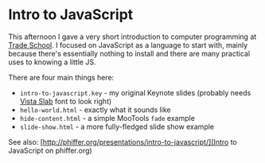 # Intro to JavaScript

This afternoon I gave a very short introduction to computer programming at [Trade School](http://tradeschool.ourgoods.org/). I focused on JavaScript as a language to start with, mainly because there's essentially nothing to install and there are many practical uses to knowing a little JS.

There are four main things here:

* `intro-to-javascript.key` - my original Keynote slides (probably needs [Vista Slab](http://www.emigre.com/EF.php?fid=209) font to look right)
* `hello-world.html` - exactly what it sounds like
* `hide-content.html` - a simple MooTools `fade` example
* `slide-show.html` - a more fully-fledged slide show example

See also: [http://phiffer.org/presentations/intro-to-javascript/](Intro to JavaScript on phiffer.org)

